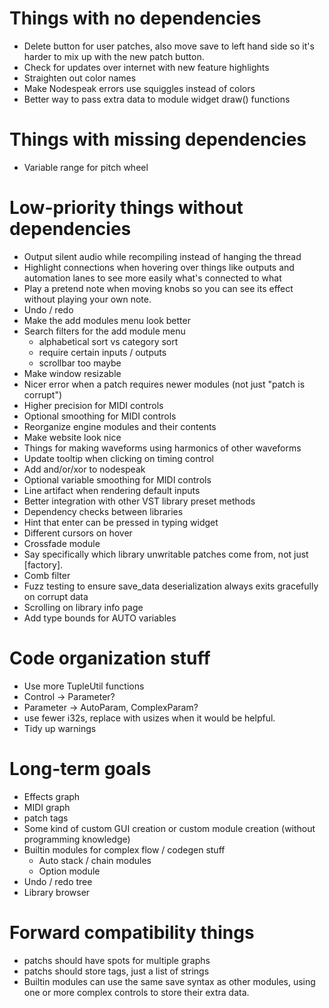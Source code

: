 # Things with no dependencies
- Delete button for user patches, also move save to left hand side so it's harder to mix up with the
  new patch button.
- Check for updates over internet with new feature highlights
- Straighten out color names
- Make Nodespeak errors use squiggles instead of colors
- Better way to pass extra data to module widget draw() functions

# Things with missing dependencies
- Variable range for pitch wheel

# Low-priority things without dependencies
- Output silent audio while recompiling instead of hanging the thread
- Highlight connections when hovering over things like outputs and automation
  lanes to see more easily what's connected to what
- Play a pretend note when moving knobs so you can see its effect without playing your own note.
- Undo / redo
- Make the add modules menu look better
- Search filters for the add module menu
  - alphabetical sort vs category sort
  - require certain inputs / outputs
  - scrollbar too maybe
- Make window resizable
- Nicer error when a patch requires newer modules (not just "patch is corrupt")
- Higher precision for MIDI controls
- Optional smoothing for MIDI controls
- Reorganize engine modules and their contents
- Make website look nice
- Things for making waveforms using harmonics of other waveforms
- Update tooltip when clicking on timing control
- Add and/or/xor to nodespeak
- Optional variable smoothing for MIDI controls
- Line artifact when rendering default inputs
- Better integration with other VST library preset methods
- Dependency checks between libraries
- Hint that enter can be pressed in typing widget
- Different cursors on hover
- Crossfade module
- Say specifically which library unwritable patches come from, not just \[factory\].
- Comb filter
- Fuzz testing to ensure save_data deserialization always exits gracefully on corrupt data
- Scrolling on library info page
- Add type bounds for AUTO variables

# Code organization stuff
- Use more TupleUtil functions
- Control -> Parameter?
- Parameter -> AutoParam, ComplexParam?
- use fewer i32s, replace with usizes when it would be helpful.
- Tidy up warnings

# Long-term goals
- Effects graph
- MIDI graph
- patch tags
- Some kind of custom GUI creation or custom module creation (without programming knowledge)
- Builtin modules for complex flow / codegen stuff 
  - Auto stack / chain modules
  - Option module
- Undo / redo tree
- Library browser

# Forward compatibility things
- patchs should have spots for multiple graphs
- patchs should store tags, just a list of strings
- Builtin modules can use the same save syntax as other modules, using one or more complex controls to
  store their extra data.
